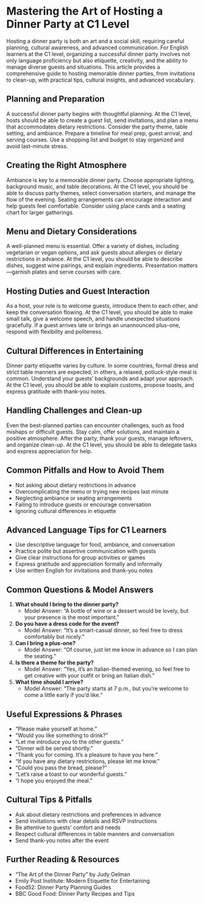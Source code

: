 # Mastering the Art of Hosting a Dinner Party at C1 Level

Hosting a dinner party is both an art and a social skill, requiring careful planning, cultural awareness, and advanced communication. For English learners at the C1 level, organizing a successful dinner party involves not only language proficiency but also etiquette, creativity, and the ability to manage diverse guests and situations. This article provides a comprehensive guide to hosting memorable dinner parties, from invitations to clean-up, with practical tips, cultural insights, and advanced vocabulary.

## Planning and Preparation
A successful dinner party begins with thoughtful planning. At the C1 level, hosts should be able to create a guest list, send invitations, and plan a menu that accommodates dietary restrictions. Consider the party theme, table setting, and ambiance. Prepare a timeline for meal prep, guest arrival, and serving courses. Use a shopping list and budget to stay organized and avoid last-minute stress.

## Creating the Right Atmosphere
Ambiance is key to a memorable dinner party. Choose appropriate lighting, background music, and table decorations. At the C1 level, you should be able to discuss party themes, select conversation starters, and manage the flow of the evening. Seating arrangements can encourage interaction and help guests feel comfortable. Consider using place cards and a seating chart for larger gatherings.

## Menu and Dietary Considerations
A well-planned menu is essential. Offer a variety of dishes, including vegetarian or vegan options, and ask guests about allergies or dietary restrictions in advance. At the C1 level, you should be able to describe dishes, suggest wine pairings, and explain ingredients. Presentation matters—garnish plates and serve courses with care.

## Hosting Duties and Guest Interaction
As a host, your role is to welcome guests, introduce them to each other, and keep the conversation flowing. At the C1 level, you should be able to make small talk, give a welcome speech, and handle unexpected situations gracefully. If a guest arrives late or brings an unannounced plus-one, respond with flexibility and politeness.

## Cultural Differences in Entertaining
Dinner party etiquette varies by culture. In some countries, formal dress and strict table manners are expected; in others, a relaxed, potluck-style meal is common. Understand your guests’ backgrounds and adapt your approach. At the C1 level, you should be able to explain customs, propose toasts, and express gratitude with thank-you notes.

## Handling Challenges and Clean-up
Even the best-planned parties can encounter challenges, such as food mishaps or difficult guests. Stay calm, offer solutions, and maintain a positive atmosphere. After the party, thank your guests, manage leftovers, and organize clean-up. At the C1 level, you should be able to delegate tasks and express appreciation for help.

## Common Pitfalls and How to Avoid Them
- Not asking about dietary restrictions in advance
- Overcomplicating the menu or trying new recipes last minute
- Neglecting ambiance or seating arrangements
- Failing to introduce guests or encourage conversation
- Ignoring cultural differences in etiquette

## Advanced Language Tips for C1 Learners
- Use descriptive language for food, ambiance, and conversation
- Practice polite but assertive communication with guests
- Give clear instructions for group activities or games
- Express gratitude and appreciation formally and informally
- Use written English for invitations and thank-you notes

## Common Questions & Model Answers
1. **What should I bring to the dinner party?**
   - Model Answer: “A bottle of wine or a dessert would be lovely, but your presence is the most important.”
2. **Do you have a dress code for the event?**
   - Model Answer: “It’s a smart-casual dinner, so feel free to dress comfortably but nicely.”
3. **Can I bring a plus-one?**
   - Model Answer: “Of course, just let me know in advance so I can plan the seating.”
4. **Is there a theme for the party?**
   - Model Answer: “Yes, it’s an Italian-themed evening, so feel free to get creative with your outfit or bring an Italian dish.”
5. **What time should I arrive?**
   - Model Answer: “The party starts at 7 p.m., but you’re welcome to come a little early if you’d like.”

## Useful Expressions & Phrases
- “Please make yourself at home.”
- “Would you like something to drink?”
- “Let me introduce you to the other guests.”
- “Dinner will be served shortly.”
- “Thank you for coming. It’s a pleasure to have you here.”
- “If you have any dietary restrictions, please let me know.”
- “Could you pass the bread, please?”
- “Let’s raise a toast to our wonderful guests.”
- “I hope you enjoyed the meal.”

## Cultural Tips & Pitfalls
- Ask about dietary restrictions and preferences in advance
- Send invitations with clear details and RSVP instructions
- Be attentive to guests’ comfort and needs
- Respect cultural differences in table manners and conversation
- Send thank-you notes after the event

## Further Reading & Resources
- “The Art of the Dinner Party” by Judy Gelman
- Emily Post Institute: Modern Etiquette for Entertaining
- Food52: Dinner Party Planning Guides
- BBC Good Food: Dinner Party Recipes and Tips
